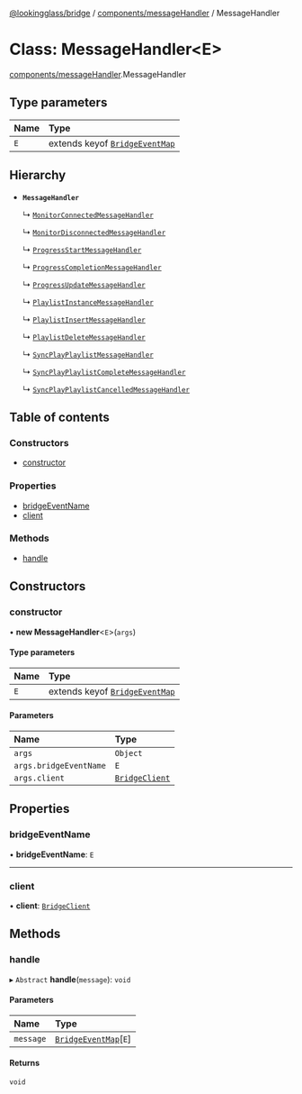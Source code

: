 [@lookingglass/bridge](../README.md) / [components/messageHandler](../modules/components_messageHandler.md) / MessageHandler

# Class: MessageHandler<E\>

[components/messageHandler](../modules/components_messageHandler.md).MessageHandler

## Type parameters

| Name | Type |
| :------ | :------ |
| `E` | extends keyof [`BridgeEventMap`](../modules/schemas_events.md#bridgeeventmap) |

## Hierarchy

- **`MessageHandler`**

  ↳ [`MonitorConnectedMessageHandler`](components_messageHandler.MonitorConnectedMessageHandler.md)

  ↳ [`MonitorDisconnectedMessageHandler`](components_messageHandler.MonitorDisconnectedMessageHandler.md)

  ↳ [`ProgressStartMessageHandler`](components_messageHandler.ProgressStartMessageHandler.md)

  ↳ [`ProgressCompletionMessageHandler`](components_messageHandler.ProgressCompletionMessageHandler.md)

  ↳ [`ProgressUpdateMessageHandler`](components_messageHandler.ProgressUpdateMessageHandler.md)

  ↳ [`PlaylistInstanceMessageHandler`](components_messageHandler.PlaylistInstanceMessageHandler.md)

  ↳ [`PlaylistInsertMessageHandler`](components_messageHandler.PlaylistInsertMessageHandler.md)

  ↳ [`PlaylistDeleteMessageHandler`](components_messageHandler.PlaylistDeleteMessageHandler.md)

  ↳ [`SyncPlayPlaylistMessageHandler`](components_messageHandler.SyncPlayPlaylistMessageHandler.md)

  ↳ [`SyncPlayPlaylistCompleteMessageHandler`](components_messageHandler.SyncPlayPlaylistCompleteMessageHandler.md)

  ↳ [`SyncPlayPlaylistCancelledMessageHandler`](components_messageHandler.SyncPlayPlaylistCancelledMessageHandler.md)

## Table of contents

### Constructors

- [constructor](components_messageHandler.MessageHandler.md#constructor)

### Properties

- [bridgeEventName](components_messageHandler.MessageHandler.md#bridgeeventname)
- [client](components_messageHandler.MessageHandler.md#client)

### Methods

- [handle](components_messageHandler.MessageHandler.md#handle)

## Constructors

### constructor

• **new MessageHandler**<`E`\>(`args`)

#### Type parameters

| Name | Type |
| :------ | :------ |
| `E` | extends keyof [`BridgeEventMap`](../modules/schemas_events.md#bridgeeventmap) |

#### Parameters

| Name | Type |
| :------ | :------ |
| `args` | `Object` |
| `args.bridgeEventName` | `E` |
| `args.client` | [`BridgeClient`](client.BridgeClient.md) |

## Properties

### bridgeEventName

• **bridgeEventName**: `E`

___

### client

• **client**: [`BridgeClient`](client.BridgeClient.md)

## Methods

### handle

▸ `Abstract` **handle**(`message`): `void`

#### Parameters

| Name | Type |
| :------ | :------ |
| `message` | [`BridgeEventMap`](../modules/schemas_events.md#bridgeeventmap)[`E`] |

#### Returns

`void`
